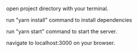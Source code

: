 open project directory with your terminal.

run "yarn install" command to install dependencies

run "yarn start" command to start the server.

navigate to localhost:3000 on your browser.
